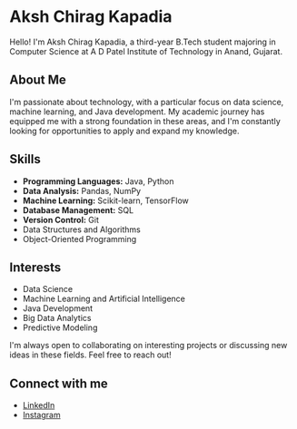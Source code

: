 # Aksh Chirag Kapadia

Hello! I'm Aksh Chirag Kapadia, a third-year B.Tech student majoring in Computer Science at A D Patel Institute of Technology in Anand, Gujarat.

## About Me

I'm passionate about technology, with a particular focus on data science, machine learning, and Java development. My academic journey has equipped me with a strong foundation in these areas, and I'm constantly looking for opportunities to apply and expand my knowledge.

## Skills

- **Programming Languages:** Java, Python
- **Data Analysis:** Pandas, NumPy
- **Machine Learning:** Scikit-learn, TensorFlow
- **Database Management:** SQL
- **Version Control:** Git
- Data Structures and Algorithms
- Object-Oriented Programming

## Interests

- Data Science
- Machine Learning and Artificial Intelligence
- Java Development
- Big Data Analytics
- Predictive Modeling

I'm always open to collaborating on interesting projects or discussing new ideas in these fields. Feel free to reach out!

## Connect with me

- [LinkedIn](https://www.linkedin.com/in/aksh-kapadia-498151245)
- [Instagram](https://www.instagram.com/aksh_kapadia)
